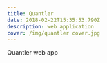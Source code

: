 ```yaml
---
title: Quantler
date: 2018-02-22T15:35:53.790Z
description: web application
cover: /img/quantler cover.jpg
---
```



Quantler web app
